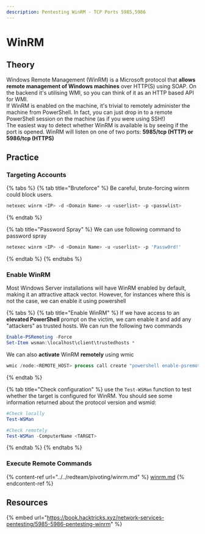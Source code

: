 ```yaml
---
description: Pentesting WinRM - TCP Ports 5985,5986
---
```


# WinRM

## Theory

Windows Remote Management (WinRM) is a Microsoft protocol that **allows remote management of Windows machines** over HTTP(S) using SOAP. On the backend it's utilising WMI, so you can think of it as an HTTP based API for WMI.\
If WinRM is enabled on the machine, it's trivial to remotely administer the machine from PowerShell. In fact, you can just drop in to a remote PowerShell session on the machine (as if you were using SSH!)\
The easiest way to detect whether WinRM is available is by seeing if the port is opened. WinRM will listen on one of two ports: **5985/tcp (HTTP) or 5986/tcp (HTTPS)**

## **Practice**

### Targeting Accounts

{% tabs %}
{% tab title="Bruteforce" %}
Be careful, brute-forcing winrm could block users.

```bash
netexec winrm <IP> -d <Domain Name> -u <userlist> -p <passwlist>
```
{% endtab %}

{% tab title="Password Spray" %}
We can use following command to password spray

```bash
netexec winrm <IP> -d <Domain Name> -u <userlist> -p 'Passw0rd!'
```
{% endtab %}
{% endtabs %}

### Enable WinRM

Most Windows Server installations will have WinRM enabled by default, making it an attractive attack vector. However, for instances where this is not the case, we can enable it using powershell

{% tabs %}
{% tab title="Enable WinRM" %}
If we have access to an **elevated PowerShell** prompt on the victim, we cam enable it and add any "attackers" as trusted hosts. We can run the following two commands

```powershell
Enable-PSRemoting -Force
Set-Item wsman:\localhost\client\trustedhosts *
```

We can also **activate** WinRM **remotely** using wmic

```powershell
wmic /node:<REMOTE_HOST> process call create "powershell enable-psremoting -force"
```
{% endtab %}

{% tab title="Check configuration" %}
use the `Test-WSMan` function to test whether the target is configured for WinRM. You should see some information returned about the protocol version and wsmid:

```powershell
#Check locally
Test-WSMan

#Check remotely
Test-WSMan -ComputerName <TARGET>
```
{% endtab %}
{% endtabs %}

### Execute Remote Commands

{% content-ref url="../../redteam/pivoting/winrm.md" %}
[winrm.md](../../redteam/pivoting/winrm.md)
{% endcontent-ref %}

## **Resources**

{% embed url="https://book.hacktricks.xyz/network-services-pentesting/5985-5986-pentesting-winrm" %}
